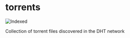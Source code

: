 torrents 
========
![Indexed](https://img.shields.io/badge/indexed-73980-blue)

Collection of torrent files discovered in the DHT network
